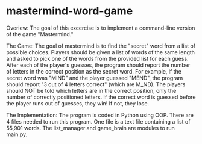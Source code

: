 # mastermind-word-game

Overiew:
  The goal of this excercise is to implement a command-line version of the game "Mastermind."
 
The Game:
  The goal of mastermind is to find the "secret" word from a list of possible choices. Players should be given a list of words of the same length and asked
  to pick one of the words from the provided list for each guess. After each of the player's guesses, the program should report the number of letters in 
  the correct position as the secret word. For example, if the secret word was "MIND" and the player guessed "MEND", the program should report "3 out of 4
  letters correct" (which are M_ND). The players should NOT be told which letters are in the correct position, only the number of correctly positioned 
  letters. If the correct word is guessed before the player runs out of guesses, they win! If not, they lose.

The Implementation:
  The program is coded in Python using OOP. There are 4 files needed to run this program. One file is a text file containing a list of 55,901 words.
  The list_manager and game_brain are modules to run main.py.  
